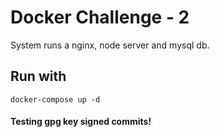 # Docker Challenge - 2

System runs a nginx, node server and mysql db.

## Run with
`docker-compose up -d`

#### Testing gpg key signed commits!